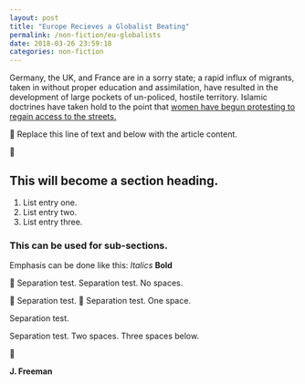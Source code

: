 ```yaml
---
layout: post
title: "Europe Recieves a Globalist Beating"
permalink: /non-fiction/eu-globalists
date: 2018-03-26 23:59:18
categories: non-fiction
---
```


Germany, the UK, and France are in a sorry state; a rapid influx of migrants, taken in without proper education and assimilation, have resulted in the development of large pockets of un-policed, hostile territory. Islamic doctrines have taken hold to the point that [women have begun protesting to regain access to the streets.](https://www.express.co.uk/news/world/742883/Immigration-French-women-protests-take-back-streets-Muslim-majority-areas-France-Paris)


Replace this line of text and below with the article content.


## This will become a section heading.
1. List entry one.
2. List entry two.
3. List entry three.

### This can be used for sub-sections.

Emphasis can be done like this: *Italics* **Bold**


Separation test.
Separation test. No spaces.


Separation test.

Separation test. One space.


Separation test.


Separation test. Two spaces. Three spaces below.



**J. Freeman**
